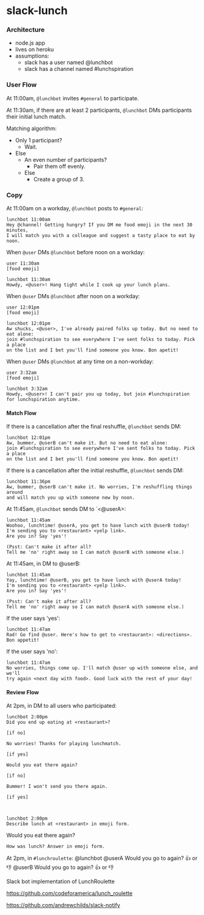 slack-lunch
===========


### Architecture

* node.js app
* lives on heroku
* assumptions:
  * slack has a user named @lunchbot
  * slack has a channel named #lunchspiration

### User Flow

At 11:00am, `@lunchbot` invites `#general` to participate.

At 11:30am, if there are at least 2 participants, `@lunchbot` DMs participants their initial lunch match.

Matching algorithm:

* Only 1 participant?
  * Wait.
* Else
  * An even number of participants?
    * Pair them off evenly.
  * Else
    * Create a group of 3.


### Copy

At 11:00am on a workday, `@lunchbot` posts to `#general`:

    lunchbot 11:00am
    Hey @channel! Getting hungry? If you DM me food emoji in the next 30 minutes,
    I will match you with a colleague and suggest a tasty place to eat by noon.

When `@user` DMs `@lunchbot` before noon on a workday:

    user 11:30am
    [food emoji]

    lunchbot 11:30am
    Howdy, <@user>! Hang tight while I cook up your lunch plans.

When `@user` DMs `@lunchbot` after noon on a workday:

    user 12:01pm
    [food emoji]

    lunchbot 12:01pm
    Aw shucks, <@user>, I've already paired folks up today. But no need to eat alone:
    join #lunchspiration to see everywhere I've sent folks to today. Pick a place
    on the list and I bet you'll find someone you know. Bon apetit!

When `@user` DMs `@lunchbot` at any time on a non-workday:

    user 3:32am
    [food emoji]

    lunchbot 3:32am
    Howdy, <@user>! I can't pair you up today, but join #lunchspiration
    for lunchspiration anytime.


#### Match Flow

If there is a cancellation after the final reshuffle, `@lunchbot` sends DM:

    lunchbot 12:01pm
    Aw, bummer, @userB can't make it. But no need to eat alone:
    join #lunchspiration to see everywhere I've sent folks to today. Pick a place
    on the list and I bet you'll find someone you know. Bon apetit!

If there is a cancellation after the initial reshuffle, `@lunchbot` sends DM:

    lunchbot 11:36pm
    Aw, bummer, @userB can't make it. No worries, I'm reshuffling things around
    and will match you up with someone new by noon.


At 11:45am, `@lunchbot` sends DM to `<@userA>:

    lunchbot 11:45am
    Woohoo, lunchtime! @userA, you get to have lunch with @userB today!
    I'm sending you to <restaurant> <yelp link>.
    Are you in? Say 'yes'!

    (Psst: Can't make it after all?
    Tell me 'no' right away so I can match @userB with someone else.)

At 11:45am, in DM to @userB:

    lunchbot 11:45am
    Yay, lunchtime! @userB, you get to have lunch with @userA today!
    I'm sending you to <restaurant> <yelp link>.
    Are you in? Say 'yes'!
    
    (Psst: Can't make it after all?
    Tell me 'no' right away so I can match @userA with someone else.)

If the user says 'yes':

    lunchbot 11:47am
    Rad! Go find @user. Here's how to get to <restaurant>: <directions>. Bon appetit!

If the user says 'no':

    lunchbot 11:47am
    No worries, things come up. I'll match @user up with someone else, and we'll
    try again <next day with food>. Good luck with the rest of your day!


#### Review Flow

At 2pm, in DM to all users who participated:

    lunchbot 2:00pm
    Did you end up eating at <restaurant>?

    [if no]
    
    No worries! Thanks for playing lunchmatch.

    [if yes]
    
    Would you eat there again?
    
    [if no]
    
    Bummer! I won't send you there again.
    
    [if yes]



    lunchbot 2:00pm
    Describe lunch at <restaurant> in emoji form.

Would you eat there again?
    
    How was lunch? Answer in emoji form.




At 2pm, in `#lunchroulette`:
    @lunchbot
    @userA Would you go to <restaurantA> again? :thumbsup: or :thumbsdown: 
    @userB Would you go to <restaurantA> again?  :thumbsup: or :thumbsdown: 


Slack bot implementation of LunchRoulette


https://github.com/codeforamerica/lunch_roulette


https://github.com/andrewchilds/slack-notify

